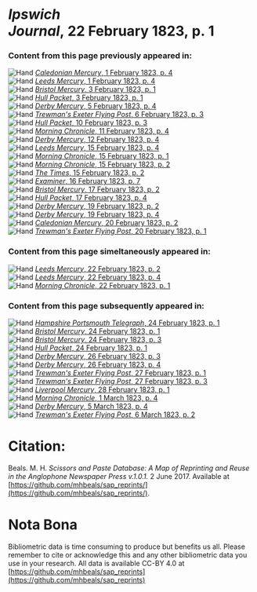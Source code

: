 # *Ipswich Journal*, 22 February 1823, p. 1  
  
### Content from this page previously appeared in:  
![Hand](http://scissorsandpaste.net/wp-content/uploads/2017/06/smallhandpointer.png) [*Caledonian Mercury*, 1 February 1823, p. 4](https://mhbeals.github.io/sap_html/Caledonian-Mercury/Caledonian-Mercury-1-February-1823-p-4)  
![Hand](http://scissorsandpaste.net/wp-content/uploads/2017/06/smallhandpointer.png) [*Leeds Mercury*, 1 February 1823, p. 4](https://mhbeals.github.io/sap_html/Leeds-Mercury/Leeds-Mercury-1-February-1823-p-4)  
![Hand](http://scissorsandpaste.net/wp-content/uploads/2017/06/smallhandpointer.png) [*Bristol Mercury*, 3 February 1823, p. 1](https://mhbeals.github.io/sap_html/Bristol-Mercury/Bristol-Mercury-3-February-1823-p-1)  
![Hand](http://scissorsandpaste.net/wp-content/uploads/2017/06/smallhandpointer.png) [*Hull Packet*, 3 February 1823, p. 1](https://mhbeals.github.io/sap_html/Hull-Packet/Hull-Packet-3-February-1823-p-1)  
![Hand](http://scissorsandpaste.net/wp-content/uploads/2017/06/smallhandpointer.png) [*Derby Mercury*, 5 February 1823, p. 4](https://mhbeals.github.io/sap_html/Derby-Mercury/Derby-Mercury-5-February-1823-p-4)  
![Hand](http://scissorsandpaste.net/wp-content/uploads/2017/06/smallhandpointer.png) [*Trewman's Exeter Flying Post*, 6 February 1823, p. 3](https://mhbeals.github.io/sap_html/Trewman's-Exeter-Flying-Post/Trewman's-Exeter-Flying-Post-6-February-1823-p-3)  
![Hand](http://scissorsandpaste.net/wp-content/uploads/2017/06/smallhandpointer.png) [*Hull Packet*, 10 February 1823, p. 3](https://mhbeals.github.io/sap_html/Hull-Packet/Hull-Packet-10-February-1823-p-3)  
![Hand](http://scissorsandpaste.net/wp-content/uploads/2017/06/smallhandpointer.png) [*Morning Chronicle*, 11 February 1823, p. 4](https://mhbeals.github.io/sap_html/Morning-Chronicle/Morning-Chronicle-11-February-1823-p-4)  
![Hand](http://scissorsandpaste.net/wp-content/uploads/2017/06/smallhandpointer.png) [*Derby Mercury*, 12 February 1823, p. 4](https://mhbeals.github.io/sap_html/Derby-Mercury/Derby-Mercury-12-February-1823-p-4)  
![Hand](http://scissorsandpaste.net/wp-content/uploads/2017/06/smallhandpointer.png) [*Leeds Mercury*, 15 February 1823, p. 4](https://mhbeals.github.io/sap_html/Leeds-Mercury/Leeds-Mercury-15-February-1823-p-4)  
![Hand](http://scissorsandpaste.net/wp-content/uploads/2017/06/smallhandpointer.png) [*Morning Chronicle*, 15 February 1823, p. 1](https://mhbeals.github.io/sap_html/Morning-Chronicle/Morning-Chronicle-15-February-1823-p-1)  
![Hand](http://scissorsandpaste.net/wp-content/uploads/2017/06/smallhandpointer.png) [*Morning Chronicle*, 15 February 1823, p. 2](https://mhbeals.github.io/sap_html/Morning-Chronicle/Morning-Chronicle-15-February-1823-p-2)  
![Hand](http://scissorsandpaste.net/wp-content/uploads/2017/06/smallhandpointer.png) [*The Times*, 15 February 1823, p. 2](https://mhbeals.github.io/sap_html/The-Times/The-Times-15-February-1823-p-2)  
![Hand](http://scissorsandpaste.net/wp-content/uploads/2017/06/smallhandpointer.png) [*Examiner*, 16 February 1823, p. 7](https://mhbeals.github.io/sap_html/Examiner/Examiner-16-February-1823-p-7)  
![Hand](http://scissorsandpaste.net/wp-content/uploads/2017/06/smallhandpointer.png) [*Bristol Mercury*, 17 February 1823, p. 2](https://mhbeals.github.io/sap_html/Bristol-Mercury/Bristol-Mercury-17-February-1823-p-2)  
![Hand](http://scissorsandpaste.net/wp-content/uploads/2017/06/smallhandpointer.png) [*Hull Packet*, 17 February 1823, p. 4](https://mhbeals.github.io/sap_html/Hull-Packet/Hull-Packet-17-February-1823-p-4)  
![Hand](http://scissorsandpaste.net/wp-content/uploads/2017/06/smallhandpointer.png) [*Derby Mercury*, 19 February 1823, p. 2](https://mhbeals.github.io/sap_html/Derby-Mercury/Derby-Mercury-19-February-1823-p-2)  
![Hand](http://scissorsandpaste.net/wp-content/uploads/2017/06/smallhandpointer.png) [*Derby Mercury*, 19 February 1823, p. 4](https://mhbeals.github.io/sap_html/Derby-Mercury/Derby-Mercury-19-February-1823-p-4)  
![Hand](http://scissorsandpaste.net/wp-content/uploads/2017/06/smallhandpointer.png) [*Caledonian Mercury*, 20 February 1823, p. 2](https://mhbeals.github.io/sap_html/Caledonian-Mercury/Caledonian-Mercury-20-February-1823-p-2)  
![Hand](http://scissorsandpaste.net/wp-content/uploads/2017/06/smallhandpointer.png) [*Trewman's Exeter Flying Post*, 20 February 1823, p. 1](https://mhbeals.github.io/sap_html/Trewman's-Exeter-Flying-Post/Trewman's-Exeter-Flying-Post-20-February-1823-p-1)  
  
### Content from this page simeltaneously appeared in:  
![Hand](http://scissorsandpaste.net/wp-content/uploads/2017/06/smallhandpointer.png) [*Leeds Mercury*, 22 February 1823, p. 2](https://mhbeals.github.io/sap_html/Leeds-Mercury/Leeds-Mercury-22-February-1823-p-2)  
![Hand](http://scissorsandpaste.net/wp-content/uploads/2017/06/smallhandpointer.png) [*Leeds Mercury*, 22 February 1823, p. 4](https://mhbeals.github.io/sap_html/Leeds-Mercury/Leeds-Mercury-22-February-1823-p-4)  
![Hand](http://scissorsandpaste.net/wp-content/uploads/2017/06/smallhandpointer.png) [*Morning Chronicle*, 22 February 1823, p. 1](https://mhbeals.github.io/sap_html/Morning-Chronicle/Morning-Chronicle-22-February-1823-p-1)  
  
### Content from this page subsequently appeared in:  
![Hand](http://scissorsandpaste.net/wp-content/uploads/2017/06/smallhandpointer.png) [*Hampshire Portsmouth Telegraph*, 24 February 1823, p. 1](https://mhbeals.github.io/sap_html/Hampshire-Portsmouth-Telegraph/Hampshire-Portsmouth-Telegraph-24-February-1823-p-1)  
![Hand](http://scissorsandpaste.net/wp-content/uploads/2017/06/smallhandpointer.png) [*Bristol Mercury*, 24 February 1823, p. 1](https://mhbeals.github.io/sap_html/Bristol-Mercury/Bristol-Mercury-24-February-1823-p-1)  
![Hand](http://scissorsandpaste.net/wp-content/uploads/2017/06/smallhandpointer.png) [*Bristol Mercury*, 24 February 1823, p. 3](https://mhbeals.github.io/sap_html/Bristol-Mercury/Bristol-Mercury-24-February-1823-p-3)  
![Hand](http://scissorsandpaste.net/wp-content/uploads/2017/06/smallhandpointer.png) [*Hull Packet*, 24 February 1823, p. 1](https://mhbeals.github.io/sap_html/Hull-Packet/Hull-Packet-24-February-1823-p-1)  
![Hand](http://scissorsandpaste.net/wp-content/uploads/2017/06/smallhandpointer.png) [*Derby Mercury*, 26 February 1823, p. 3](https://mhbeals.github.io/sap_html/Derby-Mercury/Derby-Mercury-26-February-1823-p-3)  
![Hand](http://scissorsandpaste.net/wp-content/uploads/2017/06/smallhandpointer.png) [*Derby Mercury*, 26 February 1823, p. 4](https://mhbeals.github.io/sap_html/Derby-Mercury/Derby-Mercury-26-February-1823-p-4)  
![Hand](http://scissorsandpaste.net/wp-content/uploads/2017/06/smallhandpointer.png) [*Trewman's Exeter Flying Post*, 27 February 1823, p. 1](https://mhbeals.github.io/sap_html/Trewman's-Exeter-Flying-Post/Trewman's-Exeter-Flying-Post-27-February-1823-p-1)  
![Hand](http://scissorsandpaste.net/wp-content/uploads/2017/06/smallhandpointer.png) [*Trewman's Exeter Flying Post*, 27 February 1823, p. 3](https://mhbeals.github.io/sap_html/Trewman's-Exeter-Flying-Post/Trewman's-Exeter-Flying-Post-27-February-1823-p-3)  
![Hand](http://scissorsandpaste.net/wp-content/uploads/2017/06/smallhandpointer.png) [*Liverpool Mercury*, 28 February 1823, p. 1](https://mhbeals.github.io/sap_html/Liverpool-Mercury/Liverpool-Mercury-28-February-1823-p-1)  
![Hand](http://scissorsandpaste.net/wp-content/uploads/2017/06/smallhandpointer.png) [*Morning Chronicle*, 1 March 1823, p. 4](https://mhbeals.github.io/sap_html/Morning-Chronicle/Morning-Chronicle-1-March-1823-p-4)  
![Hand](http://scissorsandpaste.net/wp-content/uploads/2017/06/smallhandpointer.png) [*Derby Mercury*, 5 March 1823, p. 4](https://mhbeals.github.io/sap_html/Derby-Mercury/Derby-Mercury-5-March-1823-p-4)  
![Hand](http://scissorsandpaste.net/wp-content/uploads/2017/06/smallhandpointer.png) [*Trewman's Exeter Flying Post*, 6 March 1823, p. 2](https://mhbeals.github.io/sap_html/Trewman's-Exeter-Flying-Post/Trewman's-Exeter-Flying-Post-6-March-1823-p-2)  


# Citation: 

Beals. M. H. *Scissors and Paste Database: A Map of Reprinting and Reuse in the Anglophone Newspaper Press v.1.0.1.* 2 June 2017. Available at [https://github.com/mhbeals/sap_reprints/](https://github.com/mhbeals/sap_reprints/). 

# Nota Bona

Bibliometric data is time consuming to produce but benefits us all. Please remember to cite or acknowledge this and any other bibliometric data you use in your research. All data is available CC-BY 4.0 at [https://github.com/mhbeals/sap_reprints](https://github.com/mhbeals/sap_reprints)